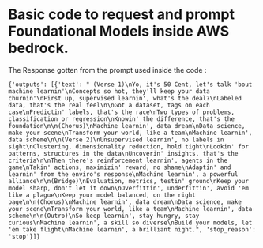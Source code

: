 # Basic code to request and prompt Foundational Models inside AWS bedrock. 

The Response gotten from the prompt used inside the code : 

    {'outputs': [{'text': " (Verse 1)\nYo, it's 50 Cent, let's talk 'bout machine learnin'\nConcepts so hot, they'll keep your data churnin'\nFirst up, supervised learnin', what's the deal?\nLabeled data, that's the real feel\n\nGot a dataset, tags on each case\nPredictin' labels, that's the race\nTwo types of problems, classification or regression\nKnowin' the difference, that's the foundation\n\n(Chorus)\nMachine learnin', data dream\nData science, make your scene\nTransform your world, like a team\nMachine learnin', data scheme\n\n(Verse 2)\nUnsupervised learnin', no labels in sight\nClustering, dimensionality reduction, hold tight\nLookin' for patterns, structures in the data\nUncoverin' insights, that's the criteria\n\nThen there's reinforcement learnin', agents in the game\nTakin' actions, maximizin' reward, no shame\nAdaptin' and learnin' from the enviro's response\nMachine learnin', a powerful alliance\n\n(Bridge)\nEvaluation, metrics, testin' ground\nKeep your model sharp, don't let it down\nOverfittin', underfittin', avoid 'em like a plague\nKeep your model balanced, on the right page\n\n(Chorus)\nMachine learnin', data dream\nData science, make your scene\nTransform your world, like a team\nMachine learnin', data scheme\n\n(Outro)\nSo keep learnin', stay hungry, stay curious\nMachine learnin', a skill so diverse\nBuild your models, let 'em take flight\nMachine learnin', a brilliant night.", 'stop_reason': 'stop'}]}
